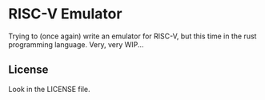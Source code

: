 # RISC-V Emulator
Trying to (once again) write an emulator for RISC-V, but this time in the rust programming language. Very, very WIP...

## License
Look in the LICENSE file.